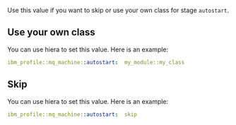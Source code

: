 Use this value if you want to skip or use your own class for stage `autostart`.

## Use your own class

You can use hiera to set this value. Here is an example:

```yaml
ibm_profile::mq_machine::autostart:  my_module::my_class
```

## Skip

You can use hiera to set this value. Here is an example:

```yaml
ibm_profile::mq_machine::autostart:  skip
```
